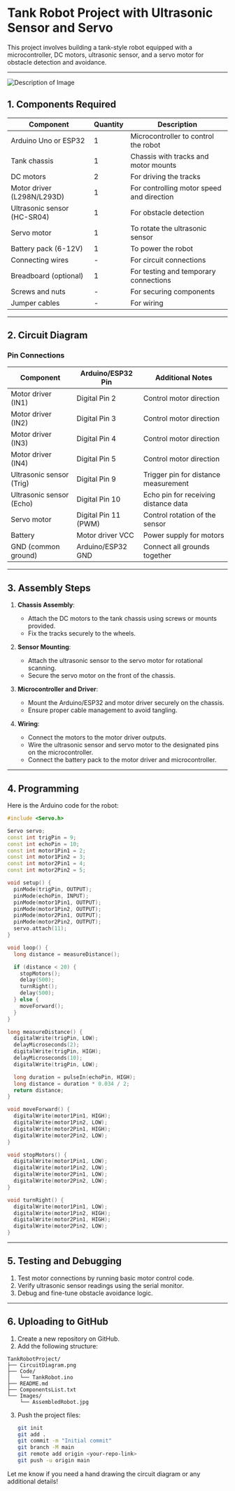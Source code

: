 # Tank Robot Project with Ultrasonic Sensor and Servo

This project involves building a tank-style robot equipped with a microcontroller, DC motors, ultrasonic sensor, and a servo motor for obstacle detection and avoidance.

---

![Description of Image](Images/filename.png)

## 1. Components Required

| **Component**             | **Quantity** | **Description**                                     |
|---------------------------|--------------|---------------------------------------------------|
| Arduino Uno or ESP32      | 1            | Microcontroller to control the robot              |
| Tank chassis              | 1            | Chassis with tracks and motor mounts             |
| DC motors                 | 2            | For driving the tracks                            |
| Motor driver (L298N/L293D)| 1            | For controlling motor speed and direction         |
| Ultrasonic sensor (HC-SR04)| 1           | For obstacle detection                            |
| Servo motor               | 1            | To rotate the ultrasonic sensor                  |
| Battery pack (6-12V)      | 1            | To power the robot                                |
| Connecting wires          | -            | For circuit connections                           |
| Breadboard (optional)     | 1            | For testing and temporary connections             |
| Screws and nuts           | -            | For securing components                          |
| Jumper cables             | -            | For wiring                                        |

---

## 2. Circuit Diagram

### Pin Connections

| **Component**       | **Arduino/ESP32 Pin** | **Additional Notes**                |
|---------------------|-----------------------|-------------------------------------|
| Motor driver (IN1)  | Digital Pin 2         | Control motor direction             |
| Motor driver (IN2)  | Digital Pin 3         | Control motor direction             |
| Motor driver (IN3)  | Digital Pin 4         | Control motor direction             |
| Motor driver (IN4)  | Digital Pin 5         | Control motor direction             |
| Ultrasonic sensor (Trig) | Digital Pin 9     | Trigger pin for distance measurement|
| Ultrasonic sensor (Echo) | Digital Pin 10    | Echo pin for receiving distance data|
| Servo motor         | Digital Pin 11 (PWM) | Control rotation of the sensor      |
| Battery             | Motor driver VCC     | Power supply for motors             |
| GND (common ground) | Arduino/ESP32 GND    | Connect all grounds together        |

---

## 3. Assembly Steps

1. **Chassis Assembly**:
   - Attach the DC motors to the tank chassis using screws or mounts provided.
   - Fix the tracks securely to the wheels.

2. **Sensor Mounting**:
   - Attach the ultrasonic sensor to the servo motor for rotational scanning.
   - Secure the servo motor on the front of the chassis.

3. **Microcontroller and Driver**:
   - Mount the Arduino/ESP32 and motor driver securely on the chassis.
   - Ensure proper cable management to avoid tangling.

4. **Wiring**:
   - Connect the motors to the motor driver outputs.
   - Wire the ultrasonic sensor and servo motor to the designated pins on the microcontroller.
   - Connect the battery pack to the motor driver and microcontroller.

---

## 4. Programming

Here is the Arduino code for the robot:

```cpp
#include <Servo.h>

Servo servo;
const int trigPin = 9;
const int echoPin = 10;
const int motor1Pin1 = 2;
const int motor1Pin2 = 3;
const int motor2Pin1 = 4;
const int motor2Pin2 = 5;

void setup() {
  pinMode(trigPin, OUTPUT);
  pinMode(echoPin, INPUT);
  pinMode(motor1Pin1, OUTPUT);
  pinMode(motor1Pin2, OUTPUT);
  pinMode(motor2Pin1, OUTPUT);
  pinMode(motor2Pin2, OUTPUT);
  servo.attach(11);
}

void loop() {
  long distance = measureDistance();

  if (distance < 20) {
    stopMotors();
    delay(500);
    turnRight();
    delay(500);
  } else {
    moveForward();
  }
}

long measureDistance() {
  digitalWrite(trigPin, LOW);
  delayMicroseconds(2);
  digitalWrite(trigPin, HIGH);
  delayMicroseconds(10);
  digitalWrite(trigPin, LOW);

  long duration = pulseIn(echoPin, HIGH);
  long distance = duration * 0.034 / 2;
  return distance;
}

void moveForward() {
  digitalWrite(motor1Pin1, HIGH);
  digitalWrite(motor1Pin2, LOW);
  digitalWrite(motor2Pin1, HIGH);
  digitalWrite(motor2Pin2, LOW);
}

void stopMotors() {
  digitalWrite(motor1Pin1, LOW);
  digitalWrite(motor1Pin2, LOW);
  digitalWrite(motor2Pin1, LOW);
  digitalWrite(motor2Pin2, LOW);
}

void turnRight() {
  digitalWrite(motor1Pin1, LOW);
  digitalWrite(motor1Pin2, HIGH);
  digitalWrite(motor2Pin1, HIGH);
  digitalWrite(motor2Pin2, LOW);
}
```

---

## 5. Testing and Debugging

1. Test motor connections by running basic motor control code.
2. Verify ultrasonic sensor readings using the serial monitor.
3. Debug and fine-tune obstacle avoidance logic.

---

## 6. Uploading to GitHub

1. Create a new repository on GitHub.
2. Add the following structure:

```
TankRobotProject/
├── CircuitDiagram.png
├── Code/
│   └── TankRobot.ino
├── README.md
├── ComponentsList.txt
└── Images/
    └── AssembledRobot.jpg
```

3. Push the project files:
   ```bash
   git init
   git add .
   git commit -m "Initial commit"
   git branch -M main
   git remote add origin <your-repo-link>
   git push -u origin main
   ```

Let me know if you need a hand drawing the circuit diagram or any additional details!

